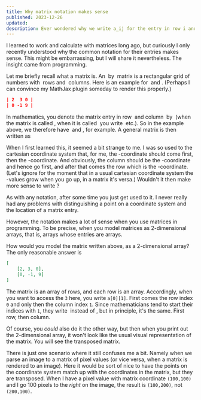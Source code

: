 ```yaml
---
title: Why matrix notation makes sense
published: 2023-12-26
updated:
description: Ever wondered why we write a_ij for the entry in row i and column j?
---
```


I learned to work and calculate with matrices long ago, but curiously I only recently understood why the common notation for their entries makes sense. This might be embarrassing, but I will share it nevertheless. The insight came from programming.

Let me briefly recall what a matrix is. An <math>m</math> by <math>n</math> matrix is a rectangular grid of numbers with <math>m</math> rows and <math>n</math> columns. Here is an example for <math>m = 2</math> and <math>n = 3</math>. (Perhaps I can convince my MathJax plugin someday to render this properly.)

```json
| 2  3 0 |
| 0 -1 9 |
```

In mathematics, you denote the matrix entry in row <math>i</math> and column <math>j</math> by <math>a\_{ij}</math> (when the matrix is called <math>A</math>, when it is called <math>U</math> you write <math>u\_{ij}</math> etc.). So in the example above, we therefore have <math>a\_{12}=3</math> and <math>a\_{22} = -1</math>, for example. A general matrix is then written as <math>(a\_{ij})\_{1 \leq i \leq m,~ 1 \leq j \leq n}</math>

When I first learned this, it seemed a bit strange to me. I was so used to the cartesian coordinate system that, for me, the <math>x</math>-coordinate should come first, then the <math>y</math>-coordinate. And obviously, the column should be the <math>x</math>-coordinate and hence go first, and after that comes the row which is the <math>y</math>-coordinate. (Let's ignore for the moment that in a usual cartesian coordinate system the <math>y</math>-values grow when you go up, in a matrix it's versa.) Wouldn't it then make more sense to write <math>a\_{21} = 3</math>?

As with any notation, after some time you just get used to it. I never really had any problems with distinguishing a point on a coordinate system and the location of a matrix entry.

However, the notation makes a lot of sense when you use matrices in programming. To be precise, when you model matrices as 2-dimensional arrays, that is, arrays whose entries are arrays.

How would you model the matrix written above, as a 2-dimensional array? The only reasonable answer is

```json
[
	[2, 3, 0],
	[0, -1, 9]
]
```

The matrix is an array of rows, and each row is an array. Accordingly, when you want to access the `3` here, you write `a[0][1]`. First comes the row index `0` and only then the column index `1`. Since mathematicians tend to start their indices with `1`, they write <math>a\_{12}</math> instead of <math>a\_{01}</math>, but in principle, it's the same. First row, then column.

Of course, you _could_ also do it the other way, but then when you print out the 2-dimensional array, it won't look like the usual visual representation of the matrix. You will see the transposed matrix.

There is just one scenario where it still confuses me a bit. Namely when we parse an image to a matrix of pixel values (or vice versa, when a matrix is rendered to an image). Here it would be sort of nice to have the points on the coordinate system match up with the coordinates in the matrix, but they are transposed. When I have a pixel value with matrix coordinate `(100,100)` and I go 100 pixels to the _right_ on the image, the result is `(100,200)`, not `(200,100)`.
